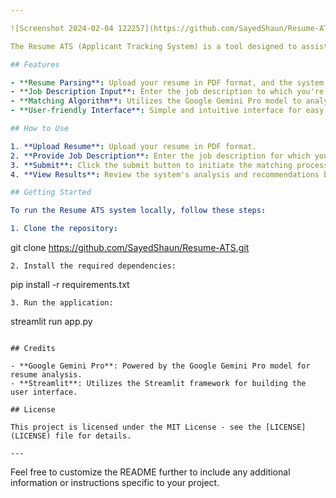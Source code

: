 ```yaml
---

![Screenshot 2024-02-04 122257](https://github.com/SayedShaun/Resume-ATS/assets/126845316/05cad362-63de-42c1-b6c6-6e6b70ae0f0c)

The Resume ATS (Applicant Tracking System) is a tool designed to assist in matching resumes with job descriptions. This system utilizes the Google Gemini Pro model to analyze resumes and provide relevant matches based on the provided job description.

## Features

- **Resume Parsing**: Upload your resume in PDF format, and the system will extract the text for analysis.
- **Job Description Input**: Enter the job description to which you're applying to find the best match.
- **Matching Algorithm**: Utilizes the Google Gemini Pro model to analyze resumes and match them with job descriptions.
- **User-friendly Interface**: Simple and intuitive interface for easy interaction.

## How to Use

1. **Upload Resume**: Upload your resume in PDF format.
2. **Provide Job Description**: Enter the job description for which you're applying.
3. **Submit**: Click the submit button to initiate the matching process.
4. **View Results**: Review the system's analysis and recommendations based on the provided job description.

## Getting Started

To run the Resume ATS system locally, follow these steps:

1. Clone the repository:
   ```
   git clone https://github.com/SayedShaun/Resume-ATS.git
   ```
2. Install the required dependencies:
   ```
   pip install -r requirements.txt
   ```
3. Run the application:
   ```
   streamlit run app.py
   ```

## Credits

- **Google Gemini Pro**: Powered by the Google Gemini Pro model for resume analysis.
- **Streamlit**: Utilizes the Streamlit framework for building the user interface.

## License

This project is licensed under the MIT License - see the [LICENSE](LICENSE) file for details.

---
```


Feel free to customize the README further to include any additional information or instructions specific to your project.
